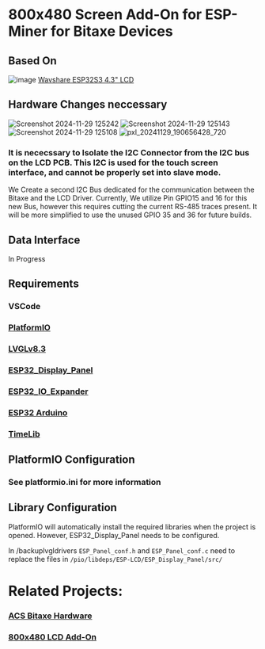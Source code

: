 # 800x480 Screen Add-On for ESP-Miner for Bitaxe Devices

## Based On 
![image](https://github.com/user-attachments/assets/b7c3f45b-9023-491d-a716-e8a729b3063f)
[Wavshare ESP32S3 4.3" LCD](https://www.waveshare.com/wiki/ESP32-S3-Touch-LCD-4.3)
## Hardware Changes neccessary 
![Screenshot 2024-11-29 125242](https://github.com/user-attachments/assets/73940b4c-8c93-4794-bab6-f0de2b29ead9)
![Screenshot 2024-11-29 125143](https://github.com/user-attachments/assets/140bacf1-e01c-4938-97af-2d2e1734db14)
![Screenshot 2024-11-29 125108](https://github.com/user-attachments/assets/31cb1a4c-5ea1-484c-ad55-9e5e0d2f036f)
![pxl_20241129_190656428_720](https://github.com/user-attachments/assets/bb1fdd5a-bf9c-4be9-9df6-5ddf2caee506)


### It is nececssary to Isolate the I2C Connector from the I2C bus on the LCD PCB. This I2C is used for the touch screen interface, and cannot be properly set into slave mode. 

We Create a second I2C Bus dedicated for the communication between the Bitaxe and the LCD Driver. 
Currently, We utilize Pin GPIO15 and 16 for this new Bus, however this requires cutting the current RS-485 traces present. It will be more simplified to use the unused GPIO 35 and 36 for future builds.

## Data Interface

In Progress


## Requirements

### VSCode
### [PlatformIO](https://platformio.org/)
### [LVGLv8.3](https://lvgl.io/)
### [ESP32_Display_Panel](https://github.com/espressif/esp-display-panel)
### [ESP32_IO_Expander](https://github.com/espressif/esp-io-expander)
### [ESP32 Arduino](https://github.com/espressif/arduino-esp32)
### [TimeLib](https://github.com/PaulStoffregen/Time)

## PlatformIO Configuration
### See platformio.ini for more information

## Library Configuration

PlatformIO will automatically install the required libraries when the project is opened. However, ESP32_Display_Panel needs to be configured. 

In /backuplvgldrivers `ESP_Panel_conf.h` and `ESP_Panel_conf.c` need to replace the files in `/pio/libdeps/ESP-LCD/ESP_Display_Panel/src/`


# Related Projects:
### [ACS Bitaxe Hardware](https://github.com/Advanced-Crypto-Services/acs-bitaxe)
### [800x480 LCD Add-On](https://github.com/Advanced-Crypto-Services/acs-bitaxe-lcd-800x480)
